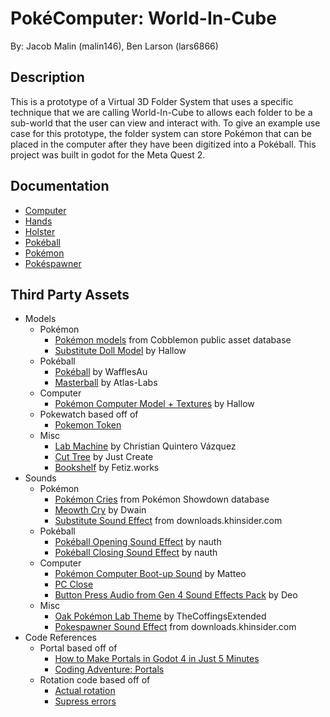 # PokéComputer: World-In-Cube

By: Jacob Malin (malin146), Ben Larson (lars6866)

## Description

This is a prototype of a Virtual 3D Folder System that uses a specific technique that we are calling World-In-Cube to allows each folder to be a sub-world that the user can view and interact with. To give an example use case for this prototype, the folder system can store Pokémon that can be placed in the computer after they have been digitized into a Pokéball. This project was built in godot for the Meta Quest 2.
 
## Documentation

- [Computer](documentation/computer/computer_doc.md)
- [Hands](documentation/hands/hands_doc.md)
- [Holster](documentation/holster/holster_doc.md)
- [Pokéball](documentation/pokeball/pokeball_doc.md)
- [Pokémon](documentation/pokemon/pokemon_doc.md)
- [Pokéspawner](documentation/pokespawner/pokespawner_doc.md)

## Third Party Assets

- Models
  - Pokémon
    - [Pokémon models](https://gitlab.com/cable-mc/cobblemon-assets/-/tree/master/blockbench/pokemon/gen1) from Cobblemon public asset database
    - [Substitute Doll Model](https://www.models-resource.com/3ds/pokemonomegarubyalphasapphire/model/12155/) by Hallow
  - Pokéball
    - [Pokéball](https://www.turbosquid.com/3d-models/pok%C3%A9-ball-c4d-free/717151) by WafflesAu
    - [Masterball](https://www.cgtrader.com/free-3d-models/sports/toy/pokeball-collection) by Atlas-Labs
  - Computer
    - [Pokémon Computer Model + Textures](https://www.models-resource.com/3ds/pokemonxy/model/13867/) by Hallow
  - Pokewatch based off of
    - [Pokemon Token](https://cults3d.com/en/3d-model/game/pokemon-pokeball-token)
  - Misc
    - [Lab Machine](https://sketchfab.com/3d-models/laboratory-wall-pc-aa5e7257a65b4b63bb958d499336a885) by Christian Quintero Vázquez
    - [Cut Tree](https://www.turbosquid.com/3d-models/3d-assets-tree-grass-rocks-1498368) by Just Create
    - [Bookshelf](https://sketchfab.com/3d-models/bookshelf-01-fetizworks-27e1808f4cdf46ddb8deb978029da366) by Fetiz.works
- Sounds
  - Pokémon
    - [Pokémon Cries](https://play.pokemonshowdown.com/audio/cries/) from Pokémon Showdown database
    - [Meowth Cry](https://www.youtube.com/watch?v=wDgOlC7rHrg&ab_channel=Dwain) by Dwain
    - [Substitute Sound Effect](https://downloads.khinsider.com/game-soundtracks/album/pokemon-sfx-gen-3-attack-moves-rse-fr-lg/Substitute.mp3) from downloads.khinsider.com
  - Pokéball
    - [Pokéball Opening Sound Effect](https://www.myinstants.com/en/instant/pokeball-open/) by nauth
    - [Pokéball Closing Sound Effect](https://www.myinstants.com/en/instant/pokeball-return/) by nauth
  - Computer
    - [Pokémon Computer Boot-up Sound](https://www.youtube.com/watch?v=fwEzOeeZxUE&ab_channel=Matteo) by Matteo
    - [PC Close](https://reliccastle.com/resources/220/)
    - [Button Press Audio from Gen 4 Sound Effects Pack](https://reliccastle.com/resources/220/) by Deo
  - Misc
    - [Oak Pokémon Lab Theme](https://www.youtube.com/watch?v=9AtffDvUbUU&ab_channel=TheCoffingsExtended) by TheCoffingsExtended
    - [Pokespawner Sound Effect](https://downloads.khinsider.com/game-soundtracks/album/pokemon-sfx-gen-3-attack-moves-rse-fr-lg/Teleport.mp3) from downloads.khinsider.com
- Code References
  - Portal based off of
    - [How to Make Portals in Godot 4 in Just 5 Minutes](https://www.youtube.com/watch?v=oqDdIg3BRlg)
    - [Coding Adventure: Portals](https://www.youtube.com/watch?v=cWpFZbjtSQg)
  - Rotation code based off of
    - [Actual rotation](https://www.reddit.com/r/godot/comments/coy5e8/pathfinding_how_to_rotate_my_unit_towards_the/)
    - [Supress errors](https://github.com/godotengine/godot/issues/79146)
